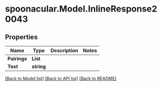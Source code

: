 # spoonacular.Model.InlineResponse20043
## Properties

Name | Type | Description | Notes
------------ | ------------- | ------------- | -------------
**Pairings** | **List<string>** |  | 
**Text** | **string** |  | 

[[Back to Model list]](../README.md#documentation-for-models) [[Back to API list]](../README.md#documentation-for-api-endpoints) [[Back to README]](../README.md)

